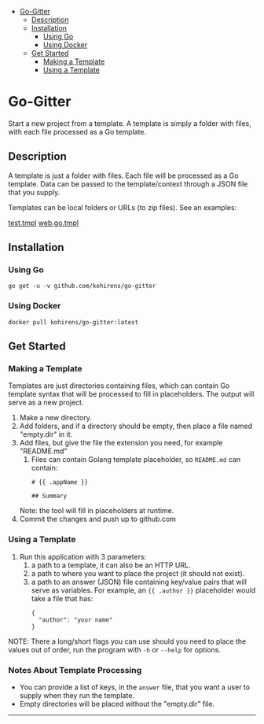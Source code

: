 * [Go-Gitter](#go-gitter)
    * [Description](#description)
    * [Installation](#installation)
        * [Using Go](#using-go)
        * [Using Docker](#using-docker)
    * [Get Started](#get-started)
        * [Making a Template](#making-a-template)
        * [Using a Template](#using-a-template)

# Go-Gitter

Start a new project from a template. A template is simply a folder with files,
with each file processed as a Go template.

## Description

A template is just a folder with files. Each file will be processed as a Go
template. Data can be passed to the template/context through a JSON file that
you supply.

Templates can be local folders or URLs (to zip files). See an examples:

[test.tmpl](https://github.com/kohirens/go-gitter-test.tmpl)
[web.go.tmpl](https://github.com/kohirens/web.go.tmpl)

## Installation

### Using Go

```
go get -u -v github.com/kohirens/go-gitter
```

### Using Docker

```
docker pull kohirens/go-gitter:latest
```

## Get Started

### Making a Template

Templates are just directories containing files, which can contain Go template
syntax that will be processed to fill in placeholders. The output will serve as
a new project.

1. Make a new directory.
2. Add folders, and if a directory should be empty, then place a file named
   "empty.dir" in it.
3. Add files, but give the file the extension you need, for example "README.md"
   1. Files can contain Golang template placeholder, so `README.md` can contain:
      ```gotemplate
      # {{ .appName }}

      ## Summary
      ```
   Note: the tool will fill in placeholders at runtime.
4. Commit the changes and push up to github.com

### Using a Template

1. Run this application with 3 parameters:
   1. a path to a template, it can also be an HTTP URL.
   2. a path to where you want to place the project (it should not exist).
   3. a path to an answer (JSON) file containing key/value pairs that will
      serve as variables. For example, an `{{ .author }}`
      placeholder would take a file that has:
      ```
      {
        "author": "your name"
      }
      ```

NOTE: There a long/short flags you can use should you need to place the values
      out of order, run the program with `-h` or `--help` for options.

### Notes About Template Processing

* You can provide a list of keys, in the `answer` file, that you want a user to
  supply when they run the template.
* Empty directories will be placed without the "empty.dir" file.

---

[Golang text/template]: https://golang.org/pkg/text/template/
